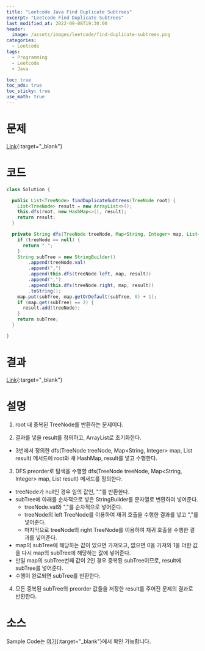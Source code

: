 ```yaml
---
title: "Leetcode Java Find Duplicate Subtrees"
excerpt: "Leetcode Find Duplicate Subtrees"
last_modified_at: 2022-09-08T19:30:00
header:
  image: /assets/images/leetcode/find-duplicate-subtrees.png
categories:
  - Leetcode
tags:
  - Programming
  - Leetcode
  - Java

toc: true
toc_ads: true
toc_sticky: true
use_math: true
---
```

# 문제
[Link](https://leetcode.com/problems/find-duplicate-subtrees){:target="_blank"}

# 코드
```java
class Solution {

  public List<TreeNode> findDuplicateSubtrees(TreeNode root) {
    List<TreeNode> result = new ArrayList<>();
    this.dfs(root, new HashMap<>(), result);
    return result;
  }

  private String dfs(TreeNode treeNode, Map<String, Integer> map, List<TreeNode> result) {
    if (treeNode == null) {
      return ".";
    }
    String subTree = new StringBuilder()
        .append(treeNode.val)
        .append(",")
        .append(this.dfs(treeNode.left, map, result))
        .append(",")
        .append(this.dfs(treeNode.right, map, result))
        .toString();
    map.put(subTree, map.getOrDefault(subTree, 0) + 1);
    if (map.get(subTree) == 2) {
      result.add(treeNode);
    }
    return subTree;
  }

}
```

# 결과
[Link](https://leetcode.com/submissions/detail/794641421/){:target="_blank"}

# 설명
1. root 내 중복된 TreeNode를 반환하는 문제이다.

2. 결과를 넣을 result를 정의하고, ArrayList로 초기화한다.
- 3번에서 정의한 dfs(TreeNode treeNode, Map<String, Integer> map, List<TreeNode> result) 메서드에 root와 새 HashMap, result를 넣고 수행한다.

3. DFS preorder로 탐색을 수행할 dfs(TreeNode treeNode, Map<String, Integer> map, List<TreeNode> result) 메서드를 정의한다.
- treeNode가 null인 경우 임의 값인, "."를 반환한다.
- subTree에 아래를 순차적으로 넣은 StringBuilder를 문자열로 변환하여 넣어준다.
  - treeNode.val와 ","를 순차적으로 넣어준다.
  - treeNode의 left TreeNode를 이용하여 재귀 호출을 수행한 결과를 넣고 ","를 넣어준다.
  - 마지막으로 treeNode의 right TreeNode를 이용하여 재귀 호출을 수행한 결과를 넣어준다.
- map의 subTree에 해당하는 값이 있으면 가져오고, 없으면 0을 가져와 1을 더한 값을 다시 map의 subTree에 해당하는 값에 넣어준다.
- 만일 map의 subTree번째 값이 2인 경우 중복된 subTree이므로, result에 subTree를 넣어준다.
- 수행이 완료되면 subTree를 반환한다.

4. 모든 중복된 subTree의 preorder 값들을 저장한 result를 주어진 문제의 결과로 반환한다.

# 소스
Sample Code는 [여기](https://github.com/GracefulSoul/leetcode/blob/master/src/main/java/gracefulsoul/problems/FindDuplicateSubtrees.java){:target="_blank"}에서 확인 가능합니다.